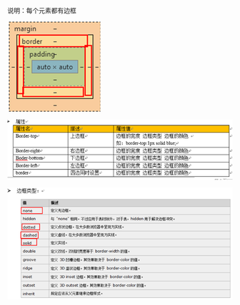 说明：每个元素都有边框

![](/img/Language/CSS/border/29881031.png)

![](/img/Language/CSS/border/34732906.png)

![](/img/Language/CSS/border/34780421.png)

